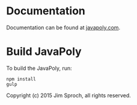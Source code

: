 Documentation
===========

Documentation can be found at [javapoly.com](http://www.javapoly.com/).

Build JavaPoly
===========

To build the JavaPoly, run:

    npm install
    gulp

Copyright (c) 2015 Jim Sproch, all rights reserved.
